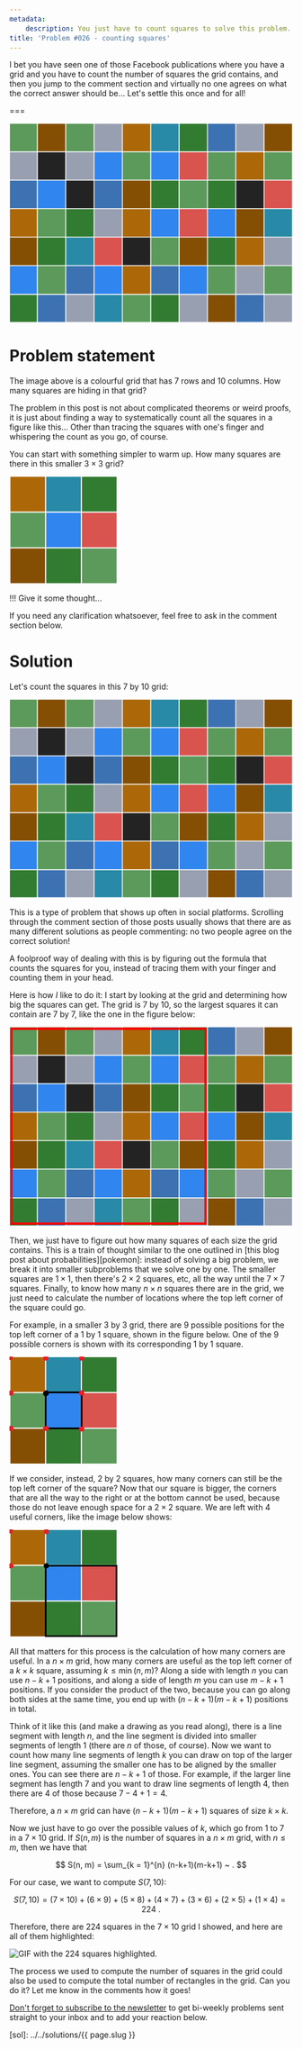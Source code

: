 ```yaml
---
metadata:
    description: You just have to count squares to solve this problem... Should be simple enough, right?
title: 'Problem #026 - counting squares'
---
```


I bet you have seen one of those Facebook publications where you have a grid and you have to count
the number of squares the grid contains, and then you jump to the comment section and virtually
no one agrees on what the correct answer should be...
Let's settle this once and for all!

===

![A $7 \times 10$ grid with small, coloured squares.](thumbnail.png)


# Problem statement

The image above is a colourful grid that has $7$ rows and $10$ columns.
How many squares are hiding in that grid?

The problem in this post is not about complicated theorems or weird proofs, it is just about
finding a way to systematically count all the squares in a figure like this...
Other than
tracing the squares with one's finger and whispering the count as you go, of course.

You can start with something simpler to warm up.
How many squares are there in this smaller $3 \times 3$ grid?

![A $3\times 3$ grid with small, coloured squares.](_easier.webp)

!!! Give it some thought...

If you need any clarification whatsoever, feel free to ask in the comment section below.


# Solution

Let's count the squares in this 7 by 10 grid:

![A 7 by 10 colourful grid with squares.](thumbnail.png)

This is a type of problem that shows up often in social platforms.
Scrolling through the comment section of those posts usually shows
that there are as many different solutions as people commenting:
no two people agree on the correct solution!

A foolproof way of dealing with this is by figuring out the formula that
counts the squares for you, instead of tracing them with your finger
and counting them in your head.

Here is how *I* like to do it: I start by looking at the grid and determining
how big the squares can get.
The grid is 7 by 10, so the largest squares it can contain are 7 by 7, like the
one in the figure below:

![A 7 by 7 square in the 7 by 10 grid.](_frame_7_0.png)

Then, we just have to figure out how many squares of each size the grid contains.
This is a train of thought similar to the one outlined in [this blog post about
probabilities][pokemon]:
instead of solving a big problem, we break it into smaller subproblems that we
solve one by one.
The smaller squares are $1\times 1$, then there's $2\times 2$ squares, etc,
all the way until the $7\times 7$ squares.
Finally, to know how many $n\times n$ squares there are in the grid, we just
need to calculate the number of locations where the top left corner of the square
could go.

For example, in a smaller 3 by 3 grid, there are 9 possible positions for the
top left corner of a 1 by 1 square, shown in the figure below.
One of the 9 possible corners is shown with its corresponding 1 by 1 square.

![A 3 by 3 grid with 9 corners highlighted.](_easier_9_corners.png)

If we consider, instead, 2 by 2 squares, how many corners can still be the top
left corner of the square?
Now that our square is bigger, the corners that are all the way to the right
or at the bottom cannot be used, because those do not leave enough space for
a $2\times 2$ square.
We are left with 4 useful corners,
like the image below shows:

![A 3 by 3 grid with 4 corners highlighted.](_easier_4_corners.png)

All that matters for this process is the calculation of how many corners are useful.
In a $n \times m$ grid, how many corners are useful as the top left corner of a
$k \times k$ square, assuming $k \leq \min(n, m)$?
Along a side with length $n$ you can use $n - k + 1$ positions, and along a side
of length $m$ you can use $m - k + 1$ positions.
If you consider the product of the two, because you can go along both sides at
the same time, you end up with $(n-k+1)(m-k+1)$ positions in total.

Think of it like this (and make a drawing as you read along), there is a line
segment with length $n$, and the line segment is divided into smaller segments
of length $1$ (there are $n$ of those, of course).
Now we want to count how many line segments of length $k$ you can draw on top
of the larger line segment, assuming the smaller one has to be aligned by the
smaller ones.
You can see there are $n - k + 1$ of those.
For example, if the larger line segment has length $7$ and you want to draw line
segments of length $4$, then there are $4$ of those because $7 - 4 + 1 = 4$.

Therefore, a $n \times m$ grid can have $(n - k + 1)(m - k + 1)$ squares
of size $k\times k$.

Now we just have to go over the possible values of $k$, which go from
$1$ to $7$ in a $7 \times 10$ grid.
If $S(n, m)$ is the number of squares in a $n \times m$ grid, with $n \leq m$,
then we have that

$$
S(n, m) = \sum_{k = 1}^{n} (n-k+1)(m-k+1) ~ .
$$

For our case, we want to compute $S(7, 10)$:

$$
S(7, 10) = (7\times 10) + (6\times 9) + (5\times 8) + (4\times 7) + (3\times 6) + (2\times 5) + (1\times 4) = 224 ~ .
$$

Therefore, there are $224$ squares in the $7 \times 10$ grid I showed, and here are all of them highlighted:

![GIF with the 224 squares highlighted.](_thumbnail.gif)

The process we used to compute the number of squares in the grid could also be used to
compute the total number of rectangles in the grid.
Can you do it?
Let me know in the comments how it goes!


[Don't forget to subscribe to the newsletter][subscribe] to get bi-weekly
problems sent straight to your inbox and to add your reaction below.

[subscribe]: https://mathspp.com/subscribe
[sol]: ../../solutions/{{ page.slug }}
